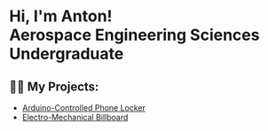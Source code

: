 <h1>Hi, I'm Anton! <br/><a>Aerospace Engineering Sciences Undergraduate</a>

<h2>👨‍💻 My Projects:</h2>

- [Arduino-Controlled Phone Locker](https://github.com/Anton-0001/Math-Box)
- [Electro-Mechanical Billboard](https://github.com/Anton-0001/Electro-Mechanical-Billboard/tree/main)
